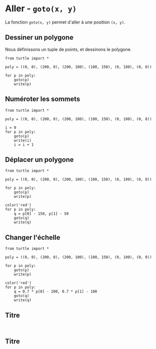 
# Aller - `goto(x, y)`

La fonction `goto(x, y)` permet d'aller à une position `(x, y)`.

## Dessiner un polygone

Nous définissons un tuple de points, et dessinons le polygone.

```{codeplay}
from turtle import *

poly = ((0, 0), (200, 0), (200, 100), (100, 150), (0, 100), (0, 0))

for p in poly:
    goto(p)
    write(p)
```

## Numéroter les sommets

```{codeplay}
from turtle import *

poly = ((0, 0), (200, 0), (200, 100), (100, 150), (0, 100), (0, 8))

i = 0
for p in poly:
    goto(p)
    write(i)
    i = i + 1
```

## Déplacer un polygone

```{codeplay}
from turtle import *

poly = ((0, 0), (200, 0), (200, 100), (100, 150), (0, 100), (0, 0))

for p in poly:
    goto(p)
    write(p)
    
color('red')
for p in poly:
    q = p[0] - 150, p[1] - 50
    goto(q)
    write(q)
```

## Changer l'échelle

```{codeplay}
from turtle import *

poly = ((0, 0), (200, 0), (200, 100), (100, 150), (0, 100), (0, 0))

for p in poly:
    goto(p)
    write(p)
    
color('red')
for p in poly:
    q = 0.7 * p[0] - 200, 0.7 * p[1] - 100
    goto(q)
    write(q)
```

## Titre

```{codeplay}


```

## Titre

```{codeplay}


```
